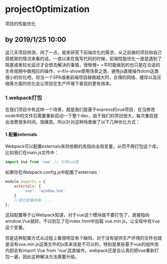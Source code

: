 # projectOptimization
项目的性能优化

by 2019/1/25 10:00
----------------------------------
这几天项目转测，闲了一点，就来研究下前端优化的需求，从之前做的项目和自己搭框架的情况来看的话，一直以来在我写代码的时候，前端性能优化一直是遇到了阻塞或者较长延迟才会想去解决的事情，很惭愧=  =平时能做到的也只是在合适的生命周期中做相应的操作、v-if/v-show使用场景之类、避免js直接操作dom这类很小的优化吧，但当一个SPA或者前端项目越做越大时，合理的网络、缓存以及压缩等方面的优化会让项目在生产环境下表现的更有效率。  

### 1.webpack打包
在我们项目中有这样一个场景，就是我们是基于express的vue项目，在当修改node中的文件后需要重新启动一下整个dev，由于我们的项目很大，每次重启就会浪费很多时间，很痛苦。所以针对这种场景做了以下几种优化方式：
#### 1.配置externals
Webpack可以配置externals来将依赖的库指向全局变量，从而不再打包这个库，比如我们在main.js文件中：
```javascript
import Vue from	'vue' // 引用vue类
```

如果你在Webpack.config.js中配置了externals：
```javascript
module.exports = {
    externals: {
        'vue': 'window.Vue'
    }
    //其它配置忽略...... 
};
```
这段配置等于让Webpack知道，对于vue这个模块就不要打包了，直接指向window.Vue就好。不过别忘了在index.html中加载 vue.min.js，让全局中有Vue这个变量。  

但是这种配置方式从过程上看很明显有个缺陷，对于没有提供生产环境的文件也就是没有vue.min.js这类文件的js库来说是不可以的，特别是某些基于vue的组件库内部会有import Vue from 'vue'这类操作，webpack还是会认真的把vue重新打包一遍，因此这种解决方法需要升级。